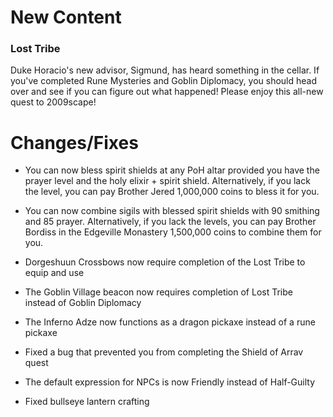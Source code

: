 # New Content

### Lost Tribe

Duke Horacio's new advisor, Sigmund, has heard something in the cellar. If you've completed Rune Mysteries and Goblin Diplomacy, you should head over and see if you can figure out what happened! Please enjoy this all-new quest to 2009scape! 



# Changes/Fixes

* You can now bless spirit shields at any PoH altar provided you have the prayer level and the holy elixir + spirit shield. Alternatively, if you lack the level, you can pay Brother Jered 1,000,000 coins to bless it for you.

* You can now combine sigils with blessed spirit shields with 90 smithing and 85 prayer. Alternatively, if you lack the levels, you can pay Brother Bordiss in the Edgeville Monastery 1,500,000 coins to combine them for you.

* Dorgeshuun Crossbows now require completion of the Lost Tribe to equip and use

* The Goblin Village beacon now requires completion of Lost Tribe instead of Goblin Diplomacy

* The Inferno Adze now functions as a dragon pickaxe instead of a rune pickaxe

* Fixed a bug that prevented you from completing the Shield of Arrav quest

* The default expression for NPCs is now Friendly instead of Half-Guilty

* Fixed bullseye lantern crafting


